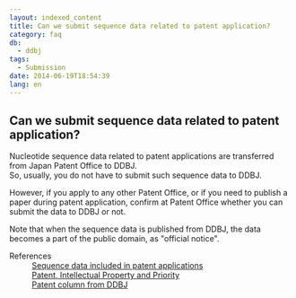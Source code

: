 ```yaml
---
layout: indexed_content
title: Can we submit sequence data related to patent application?
category: faq
db:
  - ddbj
tags: 
  - Submission
date: 2014-06-19T18:54:39
lang: en
---
```


## Can we submit sequence data related to patent application?

<p>Nucleotide sequence data related to patent applications are transferred from Japan Patent Office to DDBJ. <br>So, usually, you do not have to submit such sequence data to DDBJ. </p>
<p>However, if you apply to any other Patent Office, or if you need to publish a paper during patent application, confirm at Patent Office whether you can submit the data to DDBJ or not. </p>
<p>Note that when the sequence data is published from DDBJ, the data becomes a part of the public domain, as "official notice". </p>
<dl><dt>References</dt>
  <dd><a href="/ddbj/pat-data-e.html">Sequence data included in patent applications</a></dd>
  <dd><a href="/policies-e.html#ownership">Patent, Intellectual Property and Priority</a></dd>
  <dd><a href="/column/patent-e.html">Patent column from DDBJ</a></dd>
</dl>